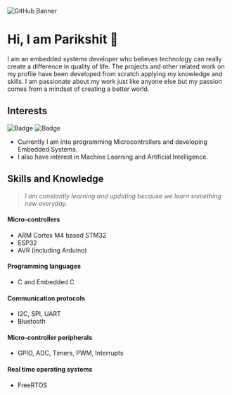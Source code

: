 ![GitHub Banner](https://user-images.githubusercontent.com/80714882/200172123-4bd162c7-ef93-4365-a4b0-0729d9a019a2.gif)

# Hi, I am Parikshit 👋

I am an embedded systems developer who believes technology can really create a difference in quality of life. The projects and other related work on my profile have been developed from scratch applying my knowledge and skills. I am passionate about my work just like anyone else but my passion comes from a mindset of creating a better world.

## Interests

![Badge](https://img.shields.io/badge/Embedded_Systems-1f6feb?style=flat-square)
![Badge](https://img.shields.io/badge/Machine_Learning-orange?style=flat-square)

- Currently I am into programming Microcontrollers and developing Embedded Systems.
- I also have interest in Machine Learning and Artificial Intelligence.

## Skills and Knowledge

> *I am constantly learning and updating because we learn something new everyday.*

#### Micro-controllers 
- ARM Cortex M4 based STM32 
- ESP32 
- AVR (including Arduino)

#### Programming languages 
- C and Embedded C

#### Communication protocols  
- I2C, SPI, UART 
- Bluetooth

#### Micro-controller peripherals 
- GPIO, ADC, Timers, PWM, Interrupts

#### Real time operating systems 
- FreeRTOS

